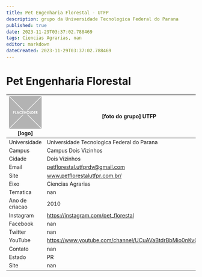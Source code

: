 ```yaml
---
title: Pet Engenharia Florestal - UTFP
description: grupo da Universidade Tecnologica Federal do Parana
published: true
date: 2023-11-29T03:37:02.788469
tags: Ciencias Agrarias, nan
editor: markdown
dateCreated: 2023-11-29T03:37:02.788469
---
```


# Pet Engenharia Florestal


| ![placeholder.png](/placeholder.png) [logo] | [foto do grupo] UTFP         |
| ------------------------------------------- | ------------------------------------------------- |
| Universidade                                | Universidade Tecnologica Federal do Parana      |
| Campus                                      | Campus Dois Vizinhos            |
| Cidade                                      | Dois Vizinhos             |
| Email                                       | petflorestal.utfprdv@gmail.com             |
| Site                                        | www.petflorestalutfpr.com.br/              |
| Eixo                                        | Ciencias Agrarias              |
| Tematica                                    | nan          |
| Ano de criacao                              | 2010        |
| Instagram                                   | https://instagram.com/pet_florestal         |
| Facebook                                    | nan          |
| Twitter                                     | nan           |
| YouTube                                     | https://www.youtube.com/channel/UCuAVaBtdrBbMio0nKvGq5rw           |
| Contato                                     | nan         |
| Estado                                      |  PR            |
| Site                                        | nan |
